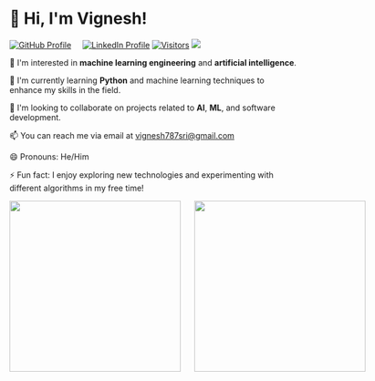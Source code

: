# 👋 Hi, I'm Vignesh!

[![GitHub Profile](https://img.shields.io/badge/GitHub-Profile-6e5494?logo=github)](https://github.com/vignesh05p) &nbsp;&nbsp;&nbsp;
[![LinkedIn Profile](https://img.shields.io/badge/LinkedIn-Profile-2867B2?logo=linkedin)](https://www.linkedin.com/in/vignesh-prabhu-3177b7214/)
[![Visitors](https://vbr.wocr.tk/badge?page_id=vignesh05p.vignesh05p&color=00cf00)](https://github.com/vignesh05p)
<a href=https://twitter.com/VigneshPra13274 ><img src="https://img.shields.io/twitter/follow/abhisheknaiidu.svg?style=social" /> </a>

👀 I'm interested in **machine learning engineering** and **artificial intelligence**.

🌱 I'm currently learning **Python** and machine learning techniques to enhance my skills in the field.

💞️ I'm looking to collaborate on projects related to **AI**, **ML**, and software development.

📫 You can reach me via email at vignesh787sri@gmail.com

😄 Pronouns: He/Him

⚡ Fun fact: I enjoy exploring new technologies and experimenting with different algorithms in my free time!

<div style="display: flex; align-items: center;">
  <img src="https://media.giphy.com/media/JqmupuTVZYaQX5s094/giphy.gif" width="300" />
  &nbsp;&nbsp;&nbsp;&nbsp;&nbsp;&nbsp;
  <a href="https://moneydragons.com"><img src="https://media.giphy.com/media/3coOndBT075fVmxaS7/giphy.gif?cid=790b7611036lzecjvvuyokd3t9kjjmxzm0dkx24gqikoek1x&ep=v1_gifs_search&rid=giphy.gif&ct=g" width="300" /></a>
</div>
